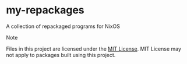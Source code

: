# my-repackages
A collection of repackaged programs for NixOS

> [!Note]
> Files in this project are licensed under the [MIT License](LICENSE).
MIT License may not apply to packages built using this project.

